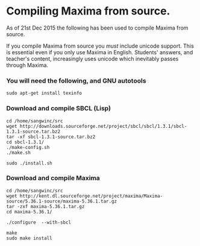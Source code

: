 # Compiling Maxima from source.

As of 21st Dec 2015 the following has been used to compile Maxima from source.

If you compile Maxima from source you _must_ include unicode support. This is essential even if you only use Maxima in English.  Students' answers, and teacher's content, increasingly uses unicode which inevitably passes through Maxima.

### You will need the following, and GNU autotools 

    sudo apt-get install texinfo

### Download and compile SBCL (Lisp)

    cd /home/sangwinc/src
    wget http://downloads.sourceforge.net/project/sbcl/sbcl/1.3.1/sbcl-1.3.1-source.tar.bz2
    tar -xf sbcl-1.3.1-source.tar.bz2
    cd sbcl-1.3.1/
    ./make-config.sh
    ./make.sh

    sudo ./install.sh

### Download and compile Maxima

    cd /home/sangwinc/src
    wget http://kent.dl.sourceforge.net/project/maxima/Maxima-source/5.36.1-source/maxima-5.36.1.tar.gz
    tar -zxf maxima-5.36.1.tar.gz
    cd maxima-5.36.1/

    ./configure  --with-sbcl

    make
    sudo make install


